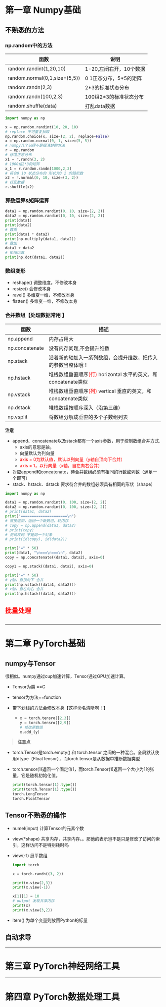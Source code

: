 # 第一章 Numpy基础

## 不熟悉的方法

### np.random中的方法

| 函数                          | 说明                    |
| ----------------------------- | ----------------------- |
| random.randint(1,20,10)       | 1-20,左闭右开，10个数据 |
| random.normal(0,1,size=(5,5)) | 0 1正态分布，5*5的矩阵  |
| random.randn(2,3)             | 2*3的标准状态分布       |
| random.randn(100,2,3)         | 100组2*3的标准状态分布  |
| random.shuffle(data)          | 打乱data数据            |

```python
import numpy as np

x = np.random.randint(10, 20, 10)
# replace 不可重复抽取
np.random.choice(x, size=(2, 2), replace=False)
x = np.random.normal(0, 1, size=(5, 5))
# numpy几个记得不是很清楚的方法
r = np.random
# 标准正态分布
x1 = r.randn(3, 2)
# 1000组2*3的矩阵
x_1 = r.random.randn(1000,2,3)
# 符合0 10 状态分布的 形状为3 2 的随机数
x2 = r.normal(0, 10, size=(3, 2))
# 打乱数据
r.shuffle(x2)
```

### 算数运算&矩阵运算

```python
data1 = np.random.randint(0, 10, size=(2, 2))
data2 = np.random.randint(0, 10, size=(2, 2))
print(data1)
print(data2)
# 数乘
print(data1 * data2)
print(np.multiply(data1, data2))
# 数加
data1 + data2
# 矩阵运算
print(np.dot(data1, data2))
```

### 数组变形

- reshape() 调整维度，不修改本身
- resize() 会修改本身
- ravel() 多维变一维，不修改本身
- flatten() 多维变一维，不修改本身

### 合并数组【处理数据常用 】

| 函数           | 描述                                                         |
| -------------- | ------------------------------------------------------------ |
| np.append      | 内存占用大                                                   |
| np.concatenate | 没有内存问题,不会提升维数                                    |
| np.stack       | 沿着新的轴加入一系列数组，会提升维数，把传入的参数当整体哦！ |
| np.hstack      | 堆栈数组垂直顺序<span style="color:red">(行)</span>  horizontal 水平的英文，和concatenate类似 |
| np.vstack      | 堆栈数组垂直顺序<span style="color:red">(列)</span> vertical 垂直的英文，和concatenate类似 |
| np.dstack      | 堆栈数组按顺序深入（沿第三维）                               |
| np.vsplit      | 将数组分解成垂直的多个子数组列表                             |

**注意**

- append、concatenate以及stack都有一个axis参数，用于控制数组合并方式.
  - axis的意思是轴。
  - 向量默认为列向量
  - <span style="color:red">axis = 0为默认值，默认以列向量（y轴自顶向下合并）</span>
  - <span style="color:red">axis = 1，以行向量（x轴，自左向右合并）</span>
- 对应append和concatenate，待合并数组必须有相同的行数或列数（满足一个即可）
- stack、hstack、dstack 要求待合并的数组必须具有相同的形状（shape）

```python
import numpy as np

data1 = np.random.randint(0, 100, size=(2, 2))
data2 = np.random.randint(0, 100, size=(2, 2))
# print(data1, data2)
print("=====================\n")
# 直接追加，返回一个新数组，耗内存
# copy = np.append(data1, data2)
# print(copy)
# 测试发现 不是同一个对象
# print(id(copy), id(data2))

print("=" * 50)
print(data1, "\n===\n===\n", data2)
copy = np.concatenate((data1, data2), axis=0)

copy1 = np.stack((data1, data2), axis=0)

print("=" * 50)
# y轴，自顶向下 合并
print(np.vstack((data1, data2)))
# x轴，自左向右 合并
print(np.hstack((data1, data2)))

```

## <span style="color:red">批量处理</span>

```python

```

































----

# 第二章 PyTorch基础

## numpy与Tensor

很相似。numpy通过cup加速计算，Tensor通过GPU加速计算。

- Tensor为类 ==C

- tensor为方法==function

- 带下划线的方法会修改本身【这样命名清晰啊！】

  - ```python
    x = torch.tensro([2,3])
    y = torch.tensro([2,9])
    # 修改原数组
    x.add_(y)
    ```

> **注意点**

- torch.Tensor是torch.empty() 和 torch.tensor 之间的一种混合。全局默认使用dtype（FloatTensor），而torch.tensor是从数据中推断数据类型

- torch.tensor(1)返回一个固定值1，而torch.Tensor(1)返回一个大小为1的张量，它是随机初始化值。

  ```python
  print(torch.tensor(1).type())
  print(torch.Tensor(1).type())
  torch.LongTensor
  torch.FloatTensor
  ```

## Tensor不熟悉的操作

- numel(input) 计算Tensor的元素个数

- view(*shape) 共享内存，共享内存。。那他的表示岂不是只是修改了访问的索引，这样访问不是特别耗时吗

- view(-1) 展平数组

  ```python
  import torch
  
  x = torch.randn((3, 2))
  
  print(x.view(2,3))
  print(x.view(-1))
  
  x[1][1] = 10
  # output 发现共享内存
  print(x)
  print(x.view(3,2))
  ```

- item() 为单个变量则放回Python的标量



## 自动求导



 























----

# 第三章 PyTorch神经网络工具











----

# 第四章 PyTorch数据处理工具

